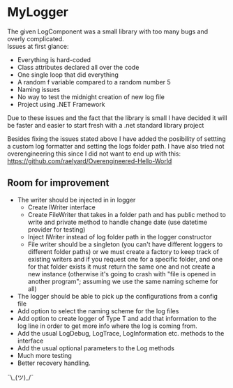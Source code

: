 # MyLogger
The given LogComponent was a small library with too many bugs and overly complicated.\
Issues at first glance:
- Everything is hard-coded
- Class attributes declared all over the code
- One single loop that did everything
- A random f variable compared to a random number 5
- Naming issues
- No way to test the midnight creation of new log file
- Project using .NET Framework

Due to these issues and the fact that the library is small I have decided it will be faster and easier to start fresh with a .net standard library project

Besides fixing the issues stated above I have added the posibility of settting a custom log formatter and setting the logs folder path.
I have also tried not overengineering this since I did not want to end up with this: https://github.com/raelyard/Overengineered-Hello-World

## Room for improvement

- The writer should be injected in in logger
  - Create IWriter interface
  - Create FileWriter that takes in a folder path and has public method to write and private method to handle change date (use datetime provider for testing)
  - Inject IWriter instead of log folder path in the logger constructor
  - File writer should be a singleton (you can't have different loggers to different folder paths) or we must create a factory to keep track of existing writers and if you request one for a specific folder, and one for that folder exists it must return the same one and not create a new instance (otherwise it's going to crash with "file is opened in another program"; assuming we use the same naming scheme for all)
- The logger should be able to pick up the configurations from a config file
- Add option to select the naming scheme for the log files
- Add option to create logger of Type T and add that information to the log line in order to get more info where the log is coming from.
- Add the usual LogDebug, LogTrace, LogInformation etc. methods to the interface
- Add the usual optional parameters to the Log methods 
- Much more testing 
- Better recovery handling.

¯\\\_(ツ)_/¯
